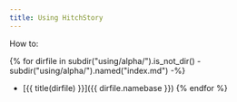 ```yaml
---
title: Using HitchStory
---
```


How to:

{% for dirfile in subdir("using/alpha/").is_not_dir() - subdir("using/alpha/").named("index.md") -%}
- [{{ title(dirfile) }}]({{ dirfile.namebase }})
{% endfor %}
